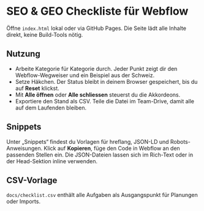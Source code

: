 # SEO & GEO Checkliste für Webflow

Öffne `index.html` lokal oder via GitHub Pages. Die Seite lädt alle Inhalte direkt, keine Build-Tools nötig.

## Nutzung
- Arbeite Kategorie für Kategorie durch. Jeder Punkt zeigt dir den Webflow-Wegweiser und ein Beispiel aus der Schweiz.
- Setze Häkchen. Der Status bleibt in deinem Browser gespeichert, bis du auf **Reset** klickst.
- Mit **Alle öffnen** oder **Alle schliessen** steuerst du die Akkordeons.
- Exportiere den Stand als CSV. Teile die Datei im Team-Drive, damit alle auf dem Laufenden bleiben.

## Snippets
Unter „Snippets“ findest du Vorlagen für hreflang, JSON-LD und Robots-Anweisungen. Klick auf **Kopieren**, füge den Code in Webflow an den passenden Stellen ein. Die JSON-Dateien lassen sich im Rich-Text oder in der Head-Sektion inline verwenden.

## CSV-Vorlage
`docs/checklist.csv` enthält alle Aufgaben als Ausgangspunkt für Planungen oder Imports.

